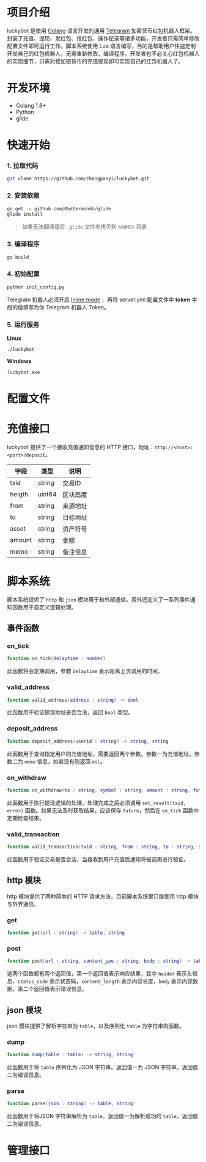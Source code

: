 # 项目介绍

luckybot 是使用 [Golang](https://golang.org/) 语言开发的通用 [Telegram](https://telegram.org/) 加密货币红包机器人框架。封装了充值、提现、发红包、抢红包、操作纪录等诸多功能，开发者只需简单修改配置文件即可运行工作。脚本系统使用 Lua 语言编写，目的是帮助用户快速定制开发自己的红包机器人，无需重新修改、编译程序。开发者也不必关心红包机器人的实现细节，只需对接加密货币的充值提现即可实现自己的红包机器人了。

# 开发环境
* Golang 1.8+
* Python
* glide

# 快速开始
### 1. 拉取代码
```bash
git clone https://github.com/zhangpanyi/luckybot.git
```

### 2. 安装依赖
```bash
go get -u github.com/Masterminds/glide
glide install
```
> 如果无法翻墙请将 `.glide` 文件夹拷贝到 `%HOME%` 目录

### 3. 编译程序
```bash
go build
```

### 4. 初始配置
```bash
python init_config.py
```
Telegram 机器人必须开启 [Inline mode](https://core.telegram.org/bots/inline) ，再将 server.yml 配置文件中 **token** 字段的值填写为你 Telegram 机器人 Token。 

### 5. 运行服务

**Linux**

```bash
./luckybot
```

**Windows**

```bash
luckybot.exe
```

# 配置文件

# 充值接口

luckybot 提供了一个接收充值通知信息的 HTTP 接口，地址：`http://<host>:<port>/deposit`。

| 字段 | 类型 | 说明 |
| ------ | ------ | ------ |
| txid | string | 交易ID |
| heigth | uint64 | 区块高度 |
| from | string | 来源地址 |
| to | string | 目标地址 |
| asset | string | 资产符号 |
| amount | string | 金额 |
| memo | string | 备注信息 |


# 脚本系统

脚本系统提供了 `http` 和 `json` 模块用于和外部通信，另外还定义了一系列事件通知函数用于自定义逻辑处理。

## 事件函数

### on_tick
```lua
function on_tick(delaytime : number)
```
此函数将会定期调用，参数 `delaytime` 表示距离上次调用的时间。

### valid_address
```lua
function valid_address(address : string) -> bool
```
此函数用于验证提现地址是否合法，返回 `bool` 类型。

### deposit_address
```lua
function deposit_address(userid : string) -> string, string
```
此函数用于查询指定用户的充值地址，需要返回两个参数。参数一为充值地址，参数二为 `memo` 信息，如若没有则返回 `nil`。

### on_withdraw
```lua
function on_withdraw(to : string, symbol : string, amount : string, future : Future)
```
此函数用于执行提现逻辑的处理，处理完成之后必须调用 `set_result(txid, error)` 函数。如果无法及时获取结果，应该保存 `future`，然后在 `on_tick` 函数中定期检查结果。

### valid_transaction
```lua
function valid_transaction(txid : string, from : string, to : string, symbo : stringl, amount : string, memo : string) -> bool
```
此函数用于验证交易是否合法，当接收到用户充值后通知将被调用进行验证。

## http 模块

http 模块提供了两种简单的 HTTP 请求方法，目前脚本系统里只能使用 http 模块与外界通信。

### get
```lua
function get(url : string) -> table, string
```

### post
```lua
function post(url : string, content_ype : string, body : string) -> table, string
```

这两个函数都有两个返回值，第一个返回值表示响应结果，其中 `header` 表示头信息，`status_code` 表示状态码，`content_length` 表示内容长度，`body` 表示内容数据。第二个返回值表示错误信息。

## json 模块

json 模块提供了解析字符串为 `table`，以及序列化 `table` 为字符串的函数。

### dump
```lua
function dump(table : table) -> string, string
```
此函数用于将 `table` 序列化为 JSON 字符串。返回值一为 JSON 字符串，返回值二为错误信息。

### parse
```lua
function parse(json : string) -> table, string
```
此函数用于将JSON 字符串解析为 `table`。返回值一为解析成功的 `table`，返回值二为错误信息。

# 管理接口
